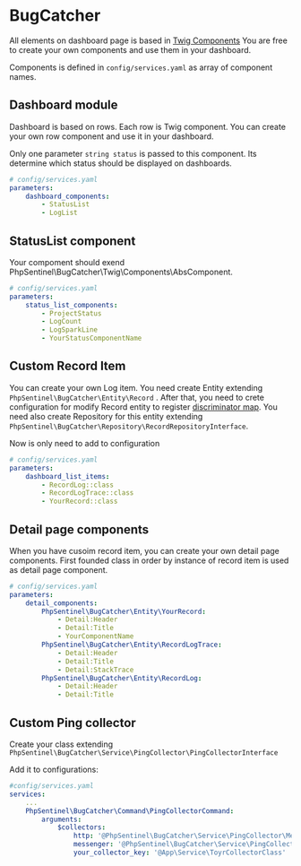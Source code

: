 # BugCatcher

All elements on dashboard page is based in [Twig Components](https://symfony.com/bundles/ux-twig-component/current/index.html)
You are free to create your own components and use them in your dashboard.

Components is defined in ```config/services.yaml``` as array of component names.

## Dashboard module

Dashboard is based on rows. Each row is Twig component.
You can create your own row component and use it in your dashboard.

Only one parameter ```string status``` is passed to this component. Its determine which status should be displayed on dashboards.

```yaml
# config/services.yaml
parameters:
    dashboard_components:
        - StatusList
        - LogList
```

## StatusList component

Your compoment should exend PhpSentinel\BugCatcher\Twig\Components\AbsComponent.

```yaml
# config/services.yaml
parameters:
    status_list_components:
        - ProjectStatus
        - LogCount
        - LogSparkLine
        - YourStatusComponentName
```

## Custom Record Item

You can create your own Log item. You need create Entity extending ```PhpSentinel\BugCatcher\Entity\Record``` .
After that, you need to crete configuration for modify Record entity to register
[discriminator map](https://www.doctrine-project.org/projects/doctrine-orm/en/3.2/reference/inheritance-mapping.html#line-number-e541161234d47fae4bc4a6f94cf602c400e585ab-29).
You need also create Repository for this entity extending ```PhpSentinel\BugCatcher\Repository\RecordRepositoryInterface```.

Now is only need to add to configuration

```yaml
# config/services.yaml
parameters:
    dashboard_list_items:
        - RecordLog::class
        - RecordLogTrace::class
        - YourRecord::class
```

## Detail page components

When you have cusoim record item, you can create your own detail page components.
First founded class in order by instance of record item is used as detail page component.

```yaml
# config/services.yaml
parameters:
    detail_components:
        PhpSentinel\BugCatcher\Entity\YourRecord:
            - Detail:Header
            - Detail:Title
            - YourComponentName
        PhpSentinel\BugCatcher\Entity\RecordLogTrace:
            - Detail:Header
            - Detail:Title
            - Detail:StackTrace
        PhpSentinel\BugCatcher\Entity\RecordLog:
            - Detail:Header
            - Detail:Title
```

## Custom Ping collector

Create  your class extending ```PhpSentinel\BugCatcher\Service\PingCollector\PingCollectorInterface```

Add it to configurations:
```yaml
#config/services.yaml
services:
    ...
    PhpSentinel\BugCatcher\Command\PingCollectorCommand:
        arguments:
            $collectors:
                http: '@PhpSentinel\BugCatcher\Service\PingCollector\MessengerCollector'
                messenger: '@PhpSentinel\BugCatcher\Service\PingCollector\HttpPingCollector'
                your_collector_key: '@App\Service\ToyrCollectorClass'
```
